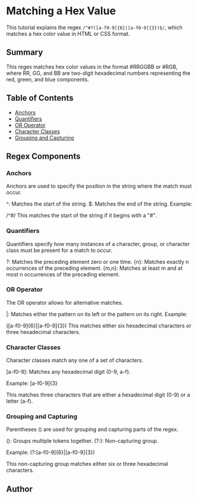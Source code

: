 # Matching a Hex Value

This tutorial explains the regex `/^#?([a-f0-9]{6}|[a-f0-9]{3})$/`, which matches a hex color value in HTML or CSS format.

## Summary

This regex matches hex color values in the format #RRGGBB or #RGB, where RR, GG, and BB are two-digit hexadecimal numbers representing the red, green, and blue components.

## Table of Contents

- [Anchors](#anchors)
- [Quantifiers](#quantifiers)
- [OR Operator](#or-operator)
- [Character Classes](#character-classes)
- [Grouping and Capturing](#grouping-and-capturing)


## Regex Components

### Anchors
Anchors are used to specify the position in the string where the match must occur.

^: Matches the start of the string.
$: Matches the end of the string.
Example:

/^#/
This matches the start of the string if it begins with a "#".


### Quantifiers
Quantifiers specify how many instances of a character, group, or character class must be present for a match to occur.

?: Matches the preceding element zero or one time.
{n}: Matches exactly n occurrences of the preceding element.
{m,n}: Matches at least m and at most n occurrences of the preceding element.


### OR Operator
The OR operator allows for alternative matches.

|: Matches either the pattern on its left or the pattern on its right.
Example:


([a-f0-9]{6}|[a-f0-9]{3})
This matches either six hexadecimal characters or three hexadecimal characters.

### Character Classes
Character classes match any one of a set of characters.

[a-f0-9]: Matches any hexadecimal digit (0-9, a-f).

Example:
[a-f0-9]{3}

This matches three characters that are either a hexadecimal digit (0-9) or a letter (a-f).


### Grouping and Capturing
Parentheses () are used for grouping and capturing parts of the regex.

(): Groups multiple tokens together.
(?:): Non-capturing group.

Example:
(?:[a-f0-9]{6}|[a-f0-9]{3})

This non-capturing group matches either six or three hexadecimal characters.



## Author
